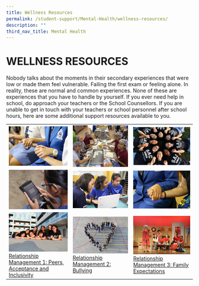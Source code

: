 ```yaml
---
title: Wellness Resources
permalink: /student-support/Mental-Health/wellness-resources/
description: ""
third_nav_title: Mental Health
---
```

# WELLNESS RESOURCES

Nobody talks about the moments in their secondary experiences that were low or made them feel vulnerable. Failing the first exam or feeling alone. In reality, these are normal and common experiences. None of these are experiences that you have to handle by yourself. If you ever need help in school, do approach your teachers or the School Counsellors. If you are unable to get in touch with your teachers or school personnel after school hours, here are some additional support resources available to you.

|   |   |   |
|---|---|---|
| ![](/images/Mental%20Health/FD_0605-scaled.jpg)  | ![](/images/Mental%20Health/Eating-Well.jpg)  | ![](/images/Mental%20Health/Sleeping-Well-scaled.jpg)  |
|![](/images/Mental%20Health/Managing-Devices-scaled.jpg)   |  ![](/images/Mental%20Health/Coping-with-Changes-scaled.jpg) | ![](/images/Mental%20Health/Self-Harm-scaled.jpg)  |
| ![](/images/Mental%20Health/New-Banner-image.jpg) [Relationship Management 1: Peers, Acceptance and Inclusivity](https://stanthonyscanossiansec.moe.edu.sg/student-support/mental-health/wellness-resources/peers-acceptance-and-inclusivity/ "Relationship Management 1: Peers, Acceptance and Inclusivity") |![](/images/Mental%20Health/Banner-image-6.jpg) [Relationship Management 2: Bullying](https://stanthonyscanossiansec.moe.edu.sg/student-support/mental-health/wellness-resources/bullying/ "Relationship Management 2: Bullying") | ![](/images/Mental%20Health/Banner-Image-3-scaled.jpg) [Relationship Management 3: Family Expectations](https://stanthonyscanossiansec.moe.edu.sg/student-support/mental-health/wellness-resources/family-expectations/ "Relationship Management 3: Family Expectations") |
